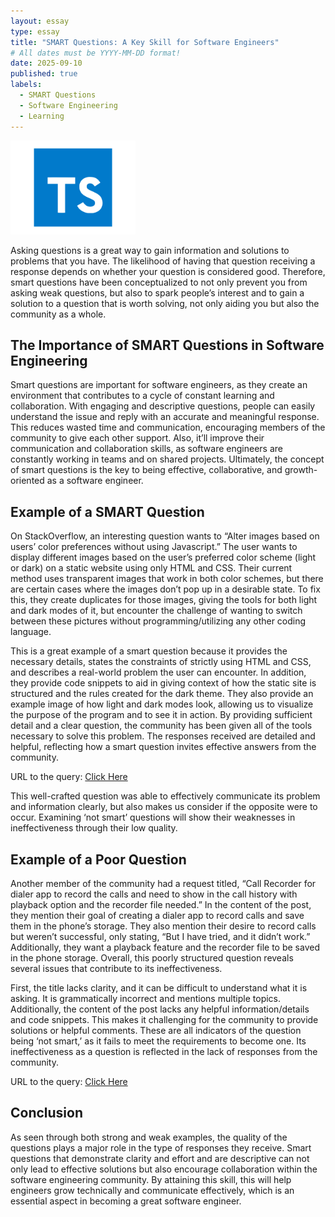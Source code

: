 ```yaml
---
layout: essay
type: essay
title: "SMART Questions: A Key Skill for Software Engineers"
# All dates must be YYYY-MM-DD format!
date: 2025-09-10
published: true
labels:
  - SMART Questions
  - Software Engineering
  - Learning
---
```


<img width="200px" class="rounded float-start pe-4" src="../img/typescript-logo-blue-square-modern-design-icon.png">

Asking questions is a great way to gain information and solutions to problems that you have. The likelihood of having that question receiving a response depends on whether your question is considered good. Therefore, smart questions have been conceptualized to not only prevent you from asking weak questions, but also to spark people’s interest and to gain a solution to a question that is worth solving, not only aiding you but also the community as a whole.

## The Importance of SMART Questions in Software Engineering

Smart questions are important for software engineers, as they create an environment that contributes to a cycle of constant learning and collaboration. With engaging and descriptive questions, people can easily understand the issue and reply with an accurate and meaningful response. This reduces wasted time and communication, encouraging members of the community to give each other support. Also, it’ll improve their communication and collaboration skills, as software engineers are constantly working in teams and on shared projects. Ultimately, the concept of smart questions is the key to being effective, collaborative, and growth-oriented as a software engineer.

## Example of a SMART Question

On StackOverflow, an interesting question wants to “Alter images based on users’ color preferences without using Javascript.” The user wants to display different images based on the user’s preferred color scheme (light or dark) on a static website using only HTML and CSS. Their current method uses transparent images that work in both color schemes, but there are certain cases where the images don’t pop up in a desirable state. To fix this, they create duplicates for those images, giving the tools for both light and dark modes of it, but encounter the challenge of wanting to switch between these pictures without programming/utilizing any other coding language. 	

This is a great example of a smart question because it provides the necessary details, states the constraints of strictly using HTML and CSS, and describes a real-world problem the user can encounter. In addition, they provide code snippets to aid in giving context of how the static site is structured and the rules created for the dark theme. They also provide an example image of how light and dark modes look, allowing us to visualize the purpose of the program and to see it in action. By providing sufficient detail and a clear question, the community has been given all of the tools necessary to solve this problem. The responses received are detailed and helpful, reflecting how a smart question invites effective answers from the community.	

URL to the query: [Click Here](https://stackoverflow.com/questions/74638826/alternate-images-based-on-users-color-preference-without-using-javascript)


This well-crafted question was able to effectively communicate its problem and information clearly, but also makes us consider if the opposite were to occur. Examining ‘not smart’ questions will show their weaknesses in ineffectiveness through their low quality.

## Example of a Poor Question

Another member of the community had a request titled, “Call Recorder for dialer app to record the calls and need to show in the call history with playback option and the recorder file needed.” In the content of the post, they mention their goal of creating a dialer app to record calls and save them in the phone’s storage. They also mention their desire to record calls but weren’t successful, only stating, “But I have tried, and it didn’t work.” Additionally, they want a playback feature and the recorder file to be saved in the phone storage. Overall, this poorly structured question reveals several issues that contribute to its ineffectiveness.

First, the title lacks clarity, and it can be difficult to understand what it is asking. It is grammatically incorrect and mentions multiple topics. Additionally, the content of the post lacks any helpful information/details and code snippets. This makes it challenging for the community to provide solutions or helpful comments. These are all indicators of the question being ‘not smart,’ as it fails to meet the requirements to become one. Its ineffectiveness as a question is reflected in the lack of responses from the community.

URL to the query: [Click Here](https://stackoverflow.com/questions/79760459/call-recorder-for-dailer-app-to-record-the-calls-and-need-to-show-in-the-call-hi)


## Conclusion

As seen through both strong and weak examples, the quality of the questions plays a major role in the type of responses they receive. Smart questions that demonstrate clarity and effort and are descriptive can not only lead to effective solutions but also encourage collaboration within the software engineering community. By attaining this skill, this will help engineers grow technically and communicate effectively, which is an essential aspect in becoming a great software engineer.
